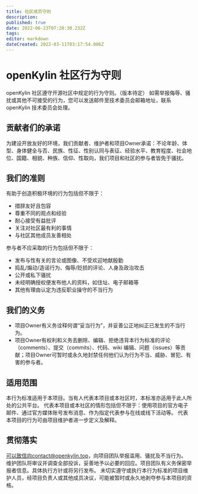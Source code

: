 ```yaml
---
title: 社区成员守则
description: 
published: true
date: 2022-06-23T07:28:30.232Z
tags: 
editor: markdown
dateCreated: 2022-03-11T03:17:54.086Z
---
```


# openKylin 社区行为守则
openKylin 社区遵守开源社区中规定的行为守则。（版本待定）
如需举报侮辱、骚扰或其他不可接受的行为，您可以发送邮件至技术委员会邮箱地址，联系 openKylin 技术委员会处理。

## 贡献者们的承诺
为建设开放友好的环境，我们贡献者、维护者和项目Owner承诺：不论年龄、体型、身体健全与否、民族、性征、性别认同与表征、经验水平、教育程度、社会地位、国籍、相貌、种族、信仰、性取向，我们项目和社区的参与者皆免于骚扰。

## 我们的准则

有助于创造积极环境的行为包括但不限于：
- 措辞友好且包容
- 尊重不同的观点和经验
- 耐心接受有益批评
- 关注对社区最有利的事情
- 与社区其他成员友善相处

参与者不应采取的行为包括但不限于：
- 发布与性有关的言论或图像、不受欢迎地献殷勤
- 捣乱/煽动/造谣行为、侮辱/贬损的评论、人身及政治攻击
- 公开或私下骚扰
- 未经明确授权便发布他人的资料，如住址、电子邮箱等
- 其他有理由认定为违反职业操守的不当行为

## 我们的义务
- 项目Owner有义务诠释何谓“妥当行为”，并妥善公正地纠正已发生的不当行为。
- 项目Owner有权利和义务去删除、编辑、拒绝违背本行为标准的评论（comments）、提交（commits）、代码、wiki 编辑、问题（issues）等贡献；项目Owner可暂时或永久地封禁任何他们认为行为不当、威胁、冒犯、有害的参与者。

## 适用范围
本行为标准适用于本项目。当有人代表本项目或本社区时，本标准亦适用于此人所处的公共平台。
代表本项目或本社区的情形包括但不限于：使用项目的官方电子邮件、通过官方媒体账号发布消息、作为指定代表参与在线或线下活动等。
代表本项目的行为可由项目维护者进一步定义及解释。

## 贯彻落实
可以致信向contact@openkylin.top，向项目团队举报滥用、骚扰及不当行为。
维护团队将审议并调查全部投诉，妥善地予以必要的回应。项目团队有义务保密举报者信息。具体执行方针或将另行发布。
未切实遵守或执行本行为标准的项目维护人员，经项目负责人或其他成员决议，可能被暂时或永久地剥夺参与本项目的资格。

